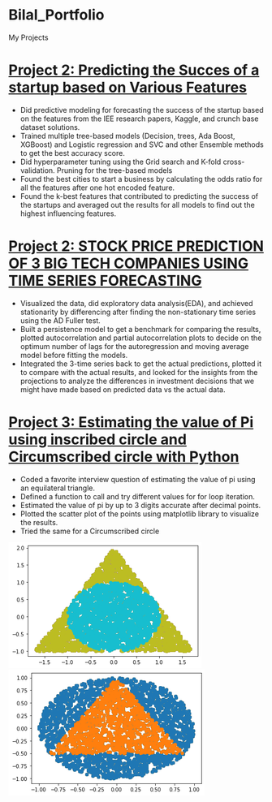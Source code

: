 # Bilal_Portfolio
My Projects

# [Project 2: Predicting the Succes of a startup based on Various Features](https://github.com/bxmaqsood/Startup-success/blob/main/Startup%20Success.ipynb)
*	Did predictive modeling for forecasting the success of the startup based on the features from the IEE research papers, Kaggle, and crunch base dataset solutions.
*	Trained multiple tree-based models (Decision, trees, Ada Boost, XGBoost) and Logistic regression and SVC and other Ensemble methods to get the best accuracy score.
*	Did hyperparameter tuning using the Grid search and K-fold cross-validation. Pruning for the tree-based models 
*	Found the best cities to start a business by calculating the odds ratio for all the features after one hot encoded feature.
*	Found the k-best features that contributed to predicting the success of the startups and averaged out the results for all models to find out the highest influencing features.

# [Project 2: STOCK PRICE PREDICTION OF 3 BIG TECH COMPANIES USING TIME SERIES FORECASTING]()
*	Visualized the data, did exploratory data analysis(EDA), and achieved stationarity by differencing after finding the non-stationary time series using the AD Fuller test.
*	Built a persistence model to get a benchmark for comparing the results, plotted autocorrelation and partial autocorrelation plots to decide on the optimum number of lags for the autoregression and moving average model before fitting the models.
* Integrated the 3-time series back to get the actual predictions, plotted it to compare with the actual results, and looked for the insights from the projections to analyze the differences in investment decisions that we might have made based on predicted data vs the actual data.


# [Project 3: Estimating the value of Pi using inscribed circle and Circumscribed circle with Python](https://github.com/BilalMaqsood-ai/Bilal_Portfolio/blob/main/Estimating%20the%20value%20pi%20.ipynb)
*	Coded a favorite interview question of estimating the value of pi using an equilateral triangle.
*	Defined a function to call and try different values for for loop iteration.
*	Estimated the value of pi by up to 3 digits accurate after decimal points.
*	Plotted the scatter plot of the points using matplotlib library to visualize the results.
*	Tried the same for a Circumscribed circle

 ![](https://github.com/BilalMaqsood-ai/Bilal_Portfolio/blob/main/Inscribed%20circle.png) ![](https://github.com/BilalMaqsood-ai/Bilal_Portfolio/blob/main/Circumscribed%20circle.png)


